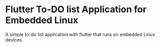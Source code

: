 # Flutter To-DO list Application for Embedded Linux

A simple to-do list application with flutter that runs on embedded Linux devices.


